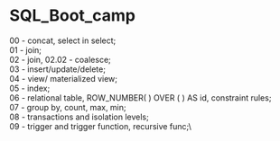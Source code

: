 # SQL_Boot_camp
00 - concat, select in select;\
01 - join;\
02 - join, 02.02 - coalesce;\
03 - insert/update/delete;\
04 - view/ materialized view;\
05 - index;\
06 - relational table, ROW_NUMBER( ) OVER ( ) AS id, constraint rules;\
07 - group by, count, max, min;\
08 - transactions and isolation levels;\
09 - trigger and trigger function, recursive func;\
